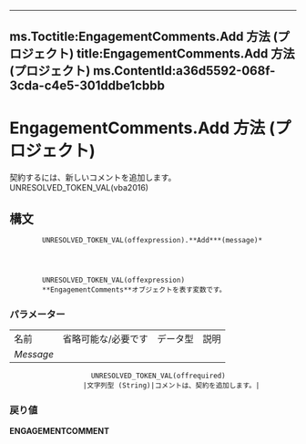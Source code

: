

---
ms.Toctitle:EngagementComments.Add 方法 (プロジェクト)
title:EngagementComments.Add 方法 (プロジェクト)
ms.ContentId:a36d5592-068f-3cda-c4e5-301ddbe1cbbb
---
# EngagementComments.Add 方法 (プロジェクト)




契約するには、新しいコメントを追加します。UNRESOLVED_TOKEN_VAL(vba2016)

## 構文

            UNRESOLVED_TOKEN_VAL(offexpression).**Add***(message)*




            UNRESOLVED_TOKEN_VAL(offexpression)
            **EngagementComments**オブジェクトを表す変数です。

### パラメーター

|||||
|---|---|---|---|
|名前|省略可能な/必要です|データ型|説明|
|*Message*|
                        UNRESOLVED_TOKEN_VAL(offrequired)
                      |文字列型 (String)|コメントは、契約を追加します。|



### 戻り値
**ENGAGEMENTCOMMENT**






